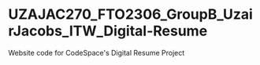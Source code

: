 # UZAJAC270_FTO2306_GroupB_UzairJacobs_ITW_Digital-Resume

 Website code for CodeSpace's Digital Resume Project